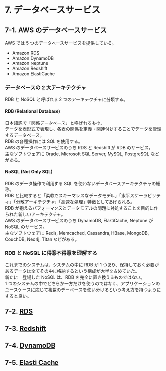 # 7. データベースサービス

## 7-1. AWS のデータベースサービス  
AWS では 5 つのデータベースサービスを提供している。  
- Amazon RDS  
- Amazon DynamoDB  
- Amazon Neptune  
- Amazon Redshift  
- Amazon ElastiCache  

### データベースの 2 大アーキテクチャ  
RDB と NoSQL と呼ばれる 2 つのアーキテクチャに分類する。  

#### RDB (Relational Database)  
日本語訳で「関係データベース」と呼ばれるもの。  
データを表形式で表現し、各表の関係を定義・関連付けすることでデータを管理するデータベース。  
RDB の各種操作には SQL を使用する。  
AWS のデータベースサービスのうち RDS と Redshift が RDB のサービス。  
主なソフトウェアに Oracle, Microsoft SQL Server, MySQL, PostgreSQL などがある。  

#### NoSQL (Not Only SQL)  
RDB のデータ操作で利用する SQL を使わないデータベースアーキテクチャの総称。  
RDB と比較すると「柔軟でスキーマレスなデータモデル」「水平スケーラビリティ」「分散アーキテクチャ」「高速な処理」特徴としてあげられる。  
RDB が抱えるパフォーマンスとデータモデルの問題に対処することを目的に作られた新しいアーキテクチャ。  
AWS のデータベースサービスのうち DynamoDB, ElastiCache, Neptune が NoSQL のサービス。  
主なソフトウェアに Redis, Memcached, Cassandra, HBase, MongoDB, CouchDB, Neo4j, Titan などがある。  

### RDB と NoSQL に得意不得意を理解する  
これまでのシステムは、システムの中に RDB が 1 つあり、保持しておく必要があるデータは全てその中に格納するという構成が大半を占めていた。  
新たに　登場した NoSQL は、RDB を完全に置き換えるものではない。  
1 つのシステムの中でどちらか一方だけを使うのではなく、アプリケーションのユースケースに応じて複数のデーベースを使い分けるという考え方を持つようにすると良い。  

## 7-2. [RDS](../services/RDS.md)

## 7-3. [Redshift](../services/Redshift.md)

## 7-4. [DynamoDB](../services/DynamoDB.md)

## 7-5. [Elasti Cache](../services/ElastiCache.md)
